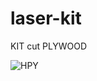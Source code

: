 # laser-kit
KIT cut PLYWOOD

![HPY](https://github.com/user-attachments/assets/c4cdedee-af18-4a85-8b28-126b650cd842)

